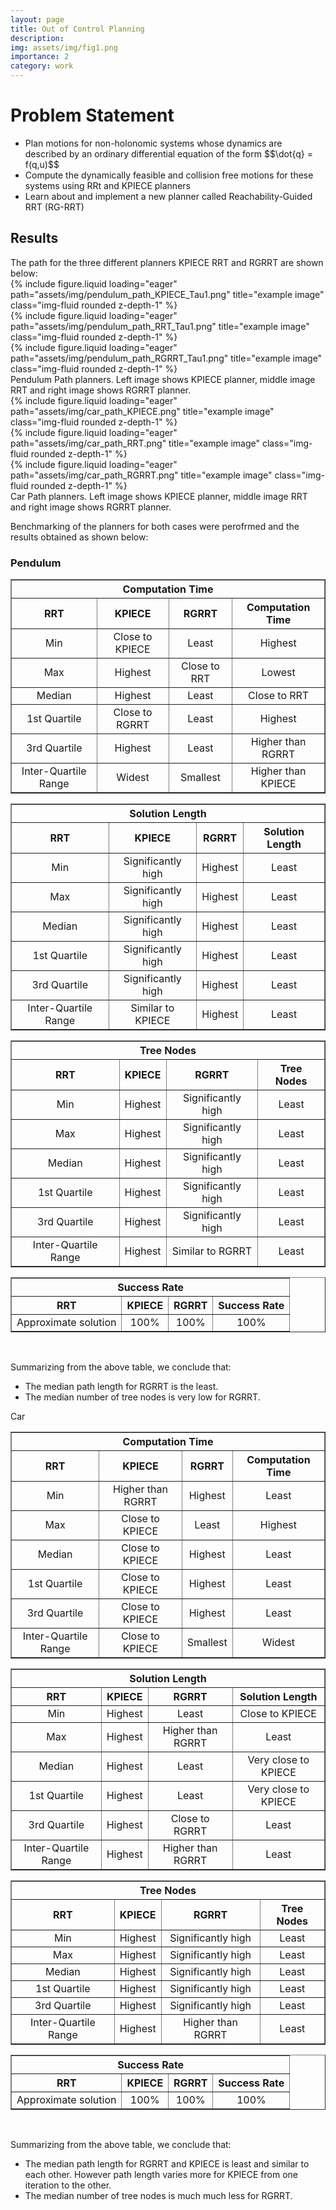 ```yaml
---
layout: page
title: Out of Control Planning
description:
img: assets/img/fig1.png
importance: 2
category: work
---
```


<h1>Problem Statement</h1>
<ul>
<li>Plan motions for non-holonomic systems whose dynamics are described by an ordinary differential equation of the form $$\dot{q} = f(q,u)$$</li>
<li>Compute the dynamically feasible and collision free motions for these systems using RRt and KPIECE planners</li>
<li>Learn about and implement a new planner called Reachability-Guided RRT (RG-RRT)</li>
</ul>

<h2>Results</h2>
The path for the three different planners KPIECE RRT and RGRRT are shown below:
<div class="row">
    <div class="col-sm mt-3 mt-md-0">
        {% include figure.liquid loading="eager" path="assets/img/pendulum_path_KPIECE_Tau1.png" title="example image" class="img-fluid rounded z-depth-1" %}
    </div>
    <div class="col-sm mt-3 mt-md-0">
        {% include figure.liquid loading="eager" path="assets/img/pendulum_path_RRT_Tau1.png" title="example image" class="img-fluid rounded z-depth-1" %}
    </div>
    <div class="col-sm mt-3 mt-md-0">
        {% include figure.liquid loading="eager" path="assets/img/pendulum_path_RGRRT_Tau1.png" title="example image" class="img-fluid rounded z-depth-1" %}
    </div>
</div>
<div class="caption">
    Pendulum Path planners. Left image shows KPIECE planner, middle image RRT and right image shows RGRRT planner.
</div>
<div class="row">
    <div class="col-sm mt-3 mt-md-0">
        {% include figure.liquid loading="eager" path="assets/img/car_path_KPIECE.png" title="example image" class="img-fluid rounded z-depth-1" %}
    </div>
    <div class="col-sm mt-3 mt-md-0">
        {% include figure.liquid loading="eager" path="assets/img/car_path_RRT.png" title="example image" class="img-fluid rounded z-depth-1" %}
    </div>
    <div class="col-sm mt-3 mt-md-0">
        {% include figure.liquid loading="eager" path="assets/img/car_path_RGRRT.png" title="example image" class="img-fluid rounded z-depth-1" %}
    </div>
</div>
<div class="caption">
    Car Path planners. Left image shows KPIECE planner, middle image RRT and right image shows RGRRT planner.
</div>

Benchmarking of the planners for both cases were perofrmed and the results obtained as shown below:
<h3>Pendulum</h3>
<table border="1" style="width: 100%; text-align: center;">
    <thead>
        <tr>
            <th colspan="4"><strong>Computation Time</strong></th>
        </tr>
        <tr>
            <th><strong>RRT</strong></th>
            <th><strong>KPIECE</strong></th>
            <th><strong>RGRRT</strong></th>
            <th><strong>Computation Time</strong></th>
        </tr>
    </thead>
    <tbody>
        <tr>
            <td>Min</td>
            <td>Close to KPIECE</td>
            <td>Least</td>
            <td>Highest</td>
        </tr>
        <tr>
            <td>Max</td>
            <td>Highest</td>
            <td>Close to RRT</td>
            <td>Lowest</td>
        </tr>
        <tr>
            <td>Median</td>
            <td>Highest</td>
            <td>Least</td>
            <td>Close to RRT</td>
        </tr>
        <tr>
            <td>1st Quartile</td>
            <td>Close to RGRRT</td>
            <td>Least</td>
            <td>Highest</td>
        </tr>
        <tr>
            <td>3rd Quartile</td>
            <td>Highest</td>
            <td>Least</td>
            <td>Higher than RGRRT</td>
        </tr>
        <tr>
            <td>Inter-Quartile Range</td>
            <td>Widest</td>
            <td>Smallest</td>
            <td>Higher than KPIECE</td>
        </tr>
    </tbody>
</table>
<table border="1" style="width: 100%; text-align: center;">
    <thead>
        <tr>
            <th colspan="4"><strong>Solution Length</strong></th>
        </tr>
        <tr>
            <th><strong>RRT</strong></th>
            <th><strong>KPIECE</strong></th>
            <th><strong>RGRRT</strong></th>
            <th><strong>Solution Length</strong></th>
        </tr>
    </thead>
    <tbody>
        <tr>
            <td>Min</td>
            <td>Significantly high</td>
            <td>Highest</td>
            <td>Least</td>
        </tr>
        <tr>
            <td>Max</td>
            <td>Significantly high</td>
            <td>Highest</td>
            <td>Least</td>
        </tr>
        <tr>
            <td>Median</td>
            <td>Significantly high</td>
            <td>Highest</td>
            <td>Least</td>
        </tr>
        <tr>
            <td>1st Quartile</td>
            <td>Significantly high</td>
            <td>Highest</td>
            <td>Least</td>
        </tr>
        <tr>
            <td>3rd Quartile</td>
            <td>Significantly high</td>
            <td>Highest</td>
            <td>Least</td>
        </tr>
        <tr>
            <td>Inter-Quartile Range</td>
            <td>Similar to KPIECE</td>
            <td>Highest</td>
            <td>Least</td>
        </tr>
    </tbody>
</table>
<table border="1" style="width: 100%; text-align: center;">
    <thead>
        <tr>
            <th colspan="4"><strong>Tree Nodes</strong></th>
        </tr>
        <tr>
            <th><strong>RRT</strong></th>
            <th><strong>KPIECE</strong></th>
            <th><strong>RGRRT</strong></th>
            <th><strong>Tree Nodes</strong></th>
        </tr>
    </thead>
    <tbody>
        <tr>
            <td>Min</td>
            <td>Highest</td>
            <td>Significantly high</td>
            <td>Least</td>
        </tr>
        <tr>
            <td>Max</td>
            <td>Highest</td>
            <td>Significantly high</td>
            <td>Least</td>
        </tr>
        <tr>
            <td>Median</td>
            <td>Highest</td>
            <td>Significantly high</td>
            <td>Least</td>
        </tr>
        <tr>
            <td>1st Quartile</td>
            <td>Highest</td>
            <td>Significantly high</td>
            <td>Least</td>
        </tr>
        <tr>
            <td>3rd Quartile</td>
            <td>Highest</td>
            <td>Significantly high</td>
            <td>Least</td>
        </tr>
        <tr>
            <td>Inter-Quartile Range</td>
            <td>Highest</td>
            <td>Similar to RGRRT</td>
            <td>Least</td>
        </tr>
    </tbody>
</table>
<table border="1" style="width: 100%; text-align: center;">
    <thead>
        <tr>
            <th colspan="4"><strong>Success Rate</strong></th>
        </tr>
        <tr>
            <th><strong>RRT</strong></th>
            <th><strong>KPIECE</strong></th>
            <th><strong>RGRRT</strong></th>
            <th><strong>Success Rate</strong></th>
        </tr>
    </thead>
    <tbody>
        <tr>
            <td>Approximate solution</td>
            <td>100%</td>
            <td>100%</td>
            <td>100%</td>
        </tr>
    </tbody>
</table>
<br>

Summarizing from the above table, we conclude that:
<ul>
    <li>The median path length for RGRRT is the least.</li>
    <li>The median number of tree nodes is very low for RGRRT.</li>
</ul>

Car
<table border="1" style="width: 100%; text-align: center;">
    <thead>
        <tr>
            <th colspan="4"><strong>Computation Time</strong></th>
        </tr>
        <tr>
            <th><strong>RRT</strong></th>
            <th><strong>KPIECE</strong></th>
            <th><strong>RGRRT</strong></th>
            <th><strong>Computation Time</strong></th>
        </tr>
    </thead>
    <tbody>
        <tr>
            <td>Min</td>
            <td>Higher than RGRRT</td>
            <td>Highest</td>
            <td>Least</td>
        </tr>
        <tr>
            <td>Max</td>
            <td>Close to KPIECE</td>
            <td>Least</td>
            <td>Highest</td>
        </tr>
        <tr>
            <td>Median</td>
            <td>Close to KPIECE</td>
            <td>Highest</td>
            <td>Least</td>
        </tr>
        <tr>
            <td>1st Quartile</td>
            <td>Close to KPIECE</td>
            <td>Highest</td>
            <td>Least</td>
        </tr>
        <tr>
            <td>3rd Quartile</td>
            <td>Close to KPIECE</td>
            <td>Highest</td>
            <td>Least</td>
        </tr>
        <tr>
            <td>Inter-Quartile Range</td>
            <td>Close to KPIECE</td>
            <td>Smallest</td>
            <td>Widest</td>
        </tr>
    </tbody>
</table>
<table border="1" style="width: 100%; text-align: center;">
    <thead>
        <tr>
            <th colspan="4"><strong>Solution Length</strong></th>
        </tr>
        <tr>
            <th><strong>RRT</strong></th>
            <th><strong>KPIECE</strong></th>
            <th><strong>RGRRT</strong></th>
            <th><strong>Solution Length</strong></th>
        </tr>
    </thead>
    <tbody>
        <tr>
            <td>Min</td>
            <td>Highest</td>
            <td>Least</td>
            <td>Close to KPIECE</td>
        </tr>
        <tr>
            <td>Max</td>
            <td>Highest</td>
            <td>Higher than RGRRT</td>
            <td>Least</td>
        </tr>
        <tr>
            <td>Median</td>
            <td>Highest</td>
            <td>Least</td>
            <td>Very close to KPIECE</td>
        </tr>
        <tr>
            <td>1st Quartile</td>
            <td>Highest</td>
            <td>Least</td>
            <td>Very close to KPIECE</td>
        </tr>
        <tr>
            <td>3rd Quartile</td>
            <td>Highest</td>
            <td>Close to RGRRT</td>
            <td>Least</td>
        </tr>
        <tr>
            <td>Inter-Quartile Range</td>
            <td>Highest</td>
            <td>Higher than RGRRT</td>
            <td>Least</td>
        </tr>
    </tbody>
</table>
<table border="1" style="width: 100%; text-align: center;">
    <thead>
        <tr>
            <th colspan="4"><strong>Tree Nodes</strong></th>
        </tr>
        <tr>
            <th><strong>RRT</strong></th>
            <th><strong>KPIECE</strong></th>
            <th><strong>RGRRT</strong></th>
            <th><strong>Tree Nodes</strong></th>
        </tr>
    </thead>
    <tbody>
        <tr>
            <td>Min</td>
            <td>Highest</td>
            <td>Significantly high</td>
            <td>Least</td>
        </tr>
        <tr>
            <td>Max</td>
            <td>Highest</td>
            <td>Significantly high</td>
            <td>Least</td>
        </tr>
        <tr>
            <td>Median</td>
            <td>Highest</td>
            <td>Significantly high</td>
            <td>Least</td>
        </tr>
        <tr>
            <td>1st Quartile</td>
            <td>Highest</td>
            <td>Significantly high</td>
            <td>Least</td>
        </tr>
        <tr>
            <td>3rd Quartile</td>
            <td>Highest</td>
            <td>Significantly high</td>
            <td>Least</td>
        </tr>
        <tr>
            <td>Inter-Quartile Range</td>
            <td>Highest</td>
            <td>Higher than RGRRT</td>
            <td>Least</td>
        </tr>
    </tbody>
</table>
<table border="1" style="width: 100%; text-align: center;">
    <thead>
        <tr>
            <th colspan="4"><strong>Success Rate</strong></th>
        </tr>
        <tr>
            <th><strong>RRT</strong></th>
            <th><strong>KPIECE</strong></th>
            <th><strong>RGRRT</strong></th>
            <th><strong>Success Rate</strong></th>
        </tr>
    </thead>
    <tbody>
        <tr>
            <td>Approximate solution</td>
            <td>100%</td>
            <td>100%</td>
            <td>100%</td>
        </tr>
    </tbody>
</table>
<br>

Summarizing from the above table, we conclude that:
<ul>
    <li> The median path length for RGRRT and KPIECE is least and similar to each other. However path length varies more for KPIECE from one iteration to the other.</li>
    <li> The median number of tree nodes is much much less for RGRRT.</li>
</ul>
